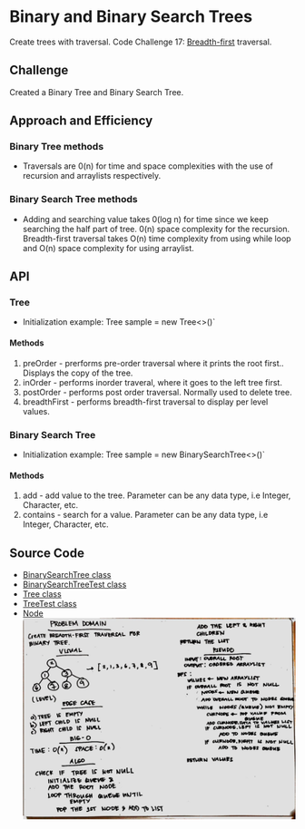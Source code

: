 # Binary and Binary Search Trees
Create trees with traversal. Code Challenge 17: [Breadth-first](./src/main/java/tree/Tree.java) traversal.
## Challenge
Created a Binary Tree and Binary Search Tree.
## Approach and Efficiency
### Binary Tree methods
* Traversals are 0(n) for time and space complexities with the use of recursion and arraylists respectively. 
### Binary Search Tree methods
* Adding and searching value takes 0(log n) for time since we keep searching the half part of tree. 0(n) space complexity for the recursion. Breadth-first traversal takes O(n) time complexity from using while loop and O(n) space complexity for using arraylist.
## API
### Tree
* Initialization example: Tree<Integer> sample = new Tree<>()` 
#### Methods
1. preOrder - prerforms pre-order traversal where it prints the root first.. Displays the copy of the tree. 
2. inOrder - performs inorder traveral, where it goes to the left tree first.
3. postOrder - performs post order traversal. Normally used to delete tree.
4. breadthFirst - performs breadth-first traversal to display per level values.

### Binary Search Tree
* Initialization example: Tree<Integer> sample = new BinarySearchTree<>()` 
#### Methods
1. add - add value to the tree. Parameter can be any data type, i.e Integer, Character, etc.
2. contains - search for a value. Parameter can be any data type, i.e Integer, Character, etc.


## Source Code
* [BinarySearchTree class](./src/main/java/tree/BinarySearchTree.java)
* [BinarySearchTreeTest class](./src/test/java/tree/BinarySearchTreeTest.java)
* [Tree class](./src/main/java/tree/Tree.java)
* [TreeTest class](./src/test/java/tree/TreeTest.java)
* [Node](./src/main/java/tree/Node.java)
![alt breadth_first](../../challenges-401/assets/breadth_first.jpg)


